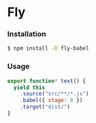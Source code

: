 # Fly

### Installation

```sh
$ npm install -D fly-babel
```

### Usage

```js
export function* text() {
  yield this
    .source("src/**/*.js")
    .babel({ stage: 0 })
    .target("dist/")
}
```
